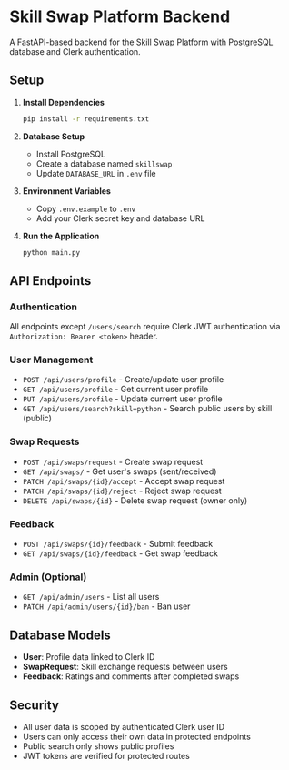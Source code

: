 
# Skill Swap Platform Backend

A FastAPI-based backend for the Skill Swap Platform with PostgreSQL database and Clerk authentication.

## Setup

1. **Install Dependencies**
   ```bash
   pip install -r requirements.txt
   ```

2. **Database Setup**
   - Install PostgreSQL
   - Create a database named `skillswap`
   - Update `DATABASE_URL` in `.env` file

3. **Environment Variables**
   - Copy `.env.example` to `.env`
   - Add your Clerk secret key and database URL

4. **Run the Application**
   ```bash
   python main.py
   ```

## API Endpoints

### Authentication
All endpoints except `/users/search` require Clerk JWT authentication via `Authorization: Bearer <token>` header.

### User Management
- `POST /api/users/profile` - Create/update user profile
- `GET /api/users/profile` - Get current user profile
- `PUT /api/users/profile` - Update current user profile
- `GET /api/users/search?skill=python` - Search public users by skill (public)

### Swap Requests
- `POST /api/swaps/request` - Create swap request
- `GET /api/swaps/` - Get user's swaps (sent/received)
- `PATCH /api/swaps/{id}/accept` - Accept swap request
- `PATCH /api/swaps/{id}/reject` - Reject swap request
- `DELETE /api/swaps/{id}` - Delete swap request (owner only)

### Feedback
- `POST /api/swaps/{id}/feedback` - Submit feedback
- `GET /api/swaps/{id}/feedback` - Get swap feedback

### Admin (Optional)
- `GET /api/admin/users` - List all users
- `PATCH /api/admin/users/{id}/ban` - Ban user

## Database Models

- **User**: Profile data linked to Clerk ID
- **SwapRequest**: Skill exchange requests between users
- **Feedback**: Ratings and comments after completed swaps

## Security

- All user data is scoped by authenticated Clerk user ID
- Users can only access their own data in protected endpoints
- Public search only shows public profiles
- JWT tokens are verified for protected routes

